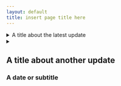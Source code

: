 ```yaml
---
layout: default
title: insert page title here
---
```


<!-- Custom style sheet -->
<link rel="stylesheet" type="text/css" href="../style.css">

<details>
  <summary>A title about the latest update
  </summary>
  
  The body of the post here... Make sure to leave an empty line before starting the blog post body ( e.g. line 13). And make sure to leave another empty line after the complete post (e.g. line 15)
</details>

<details>
  <summary><h2>A title about another update</h2><h3>A date or subtitle</h3>
  </summary>
  
  The body of the post here... written in **markdown**
  
</details>
